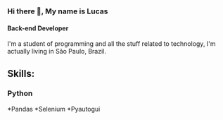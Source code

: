### Hi there 👋, My name is Lucas
#### Back-end Developer

I'm a student of programming and all the stuff related to technology, I'm actually living in São Paulo, Brazil.

## Skills: ###

### Python ###
*Pandas
*Selenium
*Pyautogui
